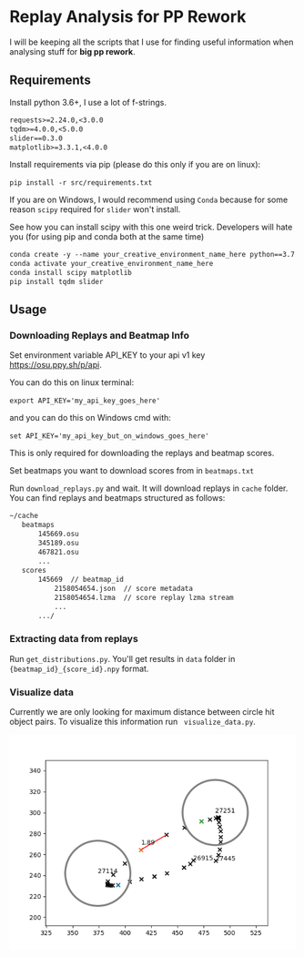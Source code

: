 # Replay Analysis for PP Rework

I will be keeping all the scripts that I use for finding useful information when analysing stuff for **big pp rework**.

## Requirements

Install python 3.6+, I use a lot of f-strings.

```
requests>=2.24.0,<3.0.0
tqdm>=4.0.0,<5.0.0
slider==0.3.0
matplotlib>=3.3.1,<4.0.0
```

Install requirements via pip (please do this only if you are on linux):

`pip install -r src/requirements.txt`

If you are on Windows, I would recommend using `Conda` because for some reason `scipy` required for `slider` won't install.

See how you can install scipy with this one weird trick. Developers will hate you (for using pip and conda both at the same time)
```shell script
conda create -y --name your_creative_environment_name_here python==3.7
conda activate your_creative_environment_name_here
conda install scipy matplotlib
pip install tqdm slider
```

## Usage
### Downloading Replays and Beatmap Info
Set environment variable API_KEY to your api v1 key https://osu.ppy.sh/p/api.

You can do this on linux terminal:

`export API_KEY='my_api_key_goes_here'`

 and you can do this on Windows cmd with:
 
 `set API_KEY='my_api_key_but_on_windows_goes_here'`
 
 This is only required for downloading the replays and beatmap scores. 
 
 Set beatmaps you want to download scores from in `beatmaps.txt`
 
 Run `download_replays.py` and wait. It will download replays in `cache` folder. You can find replays and beatmaps structured as follows:
 
 ```
~/cache
    beatmaps
        145669.osu
        345189.osu
        467821.osu
        ...
    scores
        145669  // beatmap_id
            2158054654.json  // score metadata
            2158054654.lzma  // score replay lzma stream
            ...
        .../    
```

### Extracting data from replays

Run `get_distributions.py`. You'll get results in `data` folder in `{beatmap_id}_{score_id}.npy` format.

### Visualize data

Currently we are only looking for maximum distance between circle hit object pairs. To visualize this information run `
visualize_data.py`.

![image](images/Figure_1.png)
 